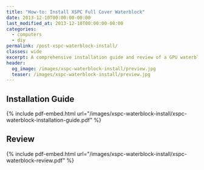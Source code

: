 ```yaml
---
title: "How-to: Install XSPC Full Cover Waterblock"
date: 2013-12-10T00:00:00-00:00
last_modified_at: 2013-12-10T00:00:00-00:00
categories:
  - computers
  - diy
permalink: /post-xspc-waterblock-install/
classes: wide
excerpt: A comprehensive installation guide and review of a GPU waterblock.
header:
  og_image: /images/xspc-waterblock-install/preview.jpg
  teaser: /images/xspc-waterblock-install/preview.jpg
---
```


## Installation Guide

{% include pdf-embed.html url="/images/xspc-waterblock-install/xspc-waterblock-installation-guide.pdf" %}

## Review

{% include pdf-embed.html url="/images/xspc-waterblock-install/xspc-waterblock-review.pdf" %}

